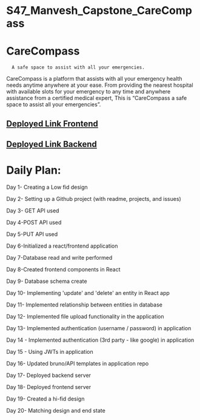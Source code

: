 # S47_Manvesh_Capstone_CareCompass




  # CareCompass 

      A safe space to assist with all your emergencies.

CareCompass is a platform that assists with all your emergency health needs anytime anywhere at your ease. 
From providing the nearest hospital with available slots for your emergency to any time and anywhere assistance from a certified medical expert, This is “CareCompass a safe space to assist all your emergencies”.

## [Deployed Link Frontend](https://dainty-gelato-66ec55.netlify.app/)


##  [Deployed Link Backend](https://s47-manvesh-capstone-carecompass-1.onrender.com)


# Daily Plan:
Day 1- Creating a Low fid design


Day 2-  Setting up a Github project (with readme, projects, and issues)


Day 3- GET API used


Day 4-POST API used


Day 5-PUT API used


Day 6-Initialized a react/frontend application


Day 7-Database read and write performed


Day 8-Created frontend components in React


Day 9- Database schema create


Day 10- Implementing 'update' and 'delete' an entity in React app


Day 11-  Implemented relationship between entities in database


Day 12- Implemented file upload functionality in the application


Day 13-  Implemented authentication (username / password) in application


Day 14 - Implemented authentication (3rd party - like google) in application


Day 15 - Using JWTs in application


Day 16- Updated bruno/API templates in application repo


Day 17-  Deployed backend server


Day 18-  Deployed frontend server


Day 19-  Created a hi-fid design


Day 20-  Matching design and end state















